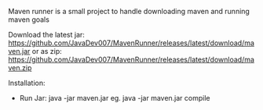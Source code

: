 Maven runner is a small project to handle downloading maven and running maven goals

Download the latest jar: https://github.com/JavaDev007/MavenRunner/releases/latest/download/maven.jar 
              or as zip: https://github.com/JavaDev007/MavenRunner/releases/latest/download/maven.zip 

Installation:
- Run Jar: java -jar maven.jar <goal>
       eg. java -jar maven.jar compile
